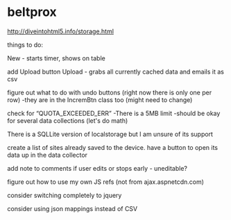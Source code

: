 beltprox
========

http://diveintohtml5.info/storage.html

things to do:

New - starts timer, shows on table

add Upload button
Upload - grabs all currently cached data and emails it as csv

figure out what to do with undo buttons (right now there is only one per row)
-they are in the IncremBtn class too (might need to change)

check for “QUOTA_EXCEEDED_ERR”
-There is a 5MB limit
-should be okay for several data collections (let's do math)

There is a SQLLite version of localstorage but I am unsure of its support

create a list of sites already saved to the device.  have a button to open its data up in the data collector

add note to comments if user edits or stops early - uneditable?

figure out how to use my own JS refs (not from ajax.aspnetcdn.com)

consider switching completely to jquery

consider using json mappings instead of CSV
